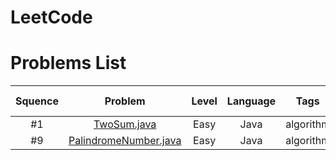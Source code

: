# LeetCode
# Problems List
<table>
<thead>
<tr>
<th align="center">Squence</th>
<th align="center">Problem</th>
<th align="center">Level</th>
<th align="center">Language</th>
<th align="center">Tags</th>
<th align="center">LeetCode Link</th>
</tr>
</thead>
<tbody>
<tr>
<td align="center">#1</td>
<td align="center"><a href="https://github.com/snoopyzzz/LeetCode/blob/master/LeetCode/src/byJava/TwoSum.java">TwoSum.java</a></td>
<td align="center">Easy</td>
<td align="center">Java</td>
<td align="center">algorithm</td>
<td align="center"><a href="https://leetcode.com/problems/two-sum/description/">Problem</a></td>
</tr>
<tr>
<td align="center">#9</td>
<td align="center"><a href="https://github.com/snoopyzzz/LeetCode/blob/master/LeetCode/src/byJava/PalindromeNumber.java">PalindromeNumber.java</a></td>
<td align="center">Easy</td>
<td align="center">Java</td>
<td align="center">algorithm</td>
<td align="center"><a href="https://leetcode.com/problems/palindrome-number/description/">Problem</a></td>
</tr>
</tbody>
</table>
